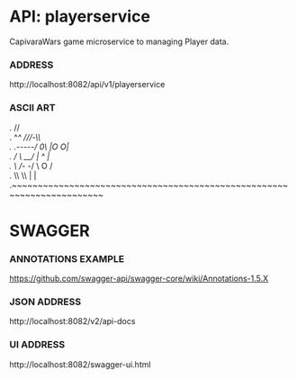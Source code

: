 # API: playerservice
CapivaraWars game microservice to managing Player data.

### ADDRESS
http://localhost:8082/api/v1/playerservice
	

### ASCII ART                                                                       
.                        //                                               
.          ^_^        ///-\\\                                             
.   .-----/  0\       |O   O|                                             
.  /  \     __/       |  ^  |                                             
.  \  /_- -/           \ O /                                              
.   \\\  \\\            | |                                               
.~~~~~~~~~~~~~~~~~~~~~~~~~~~~~~~~~~~~~~~~~~~~~~~~~~~~~~~~~~~~~~~~~~~~~~~

# SWAGGER

### ANNOTATIONS EXAMPLE
https://github.com/swagger-api/swagger-core/wiki/Annotations-1.5.X

### JSON ADDRESS
http://localhost:8082/v2/api-docs
	
### UI ADDRESS
http://localhost:8082/swagger-ui.html

